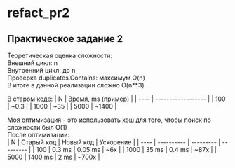 # refact_pr2  
## Практическое задание 2  

Теоретическая оценка сложности:  
Внешний цикл: n  
Внутренний цикл: до n  
Проверка duplicates.Contains: максимум O(n)  
В итоге в данной реализации сложно O(n**3)  

В старом коде:
| N    | Время, ms (пример) |
| ---- | ------------------ |
| 100  | ~0.3               |
| 1000 | ~35                |
| 5000 | ~1400              |

Моя оптимизация - это использовать хэш для того, чтобы поиск по сложности был O(1)  
После оптимизации:  
| N    | Старый код | Новый код | Ускорение |
| ---- | ---------- | --------- | --------- |
| 100  | 0.3 ms     | 0.05 ms   | ~6x       |
| 1000 | 35 ms      | 0.4 ms    | ~87x      |
| 5000 | 1400 ms    | 2 ms      | ~700x     |
